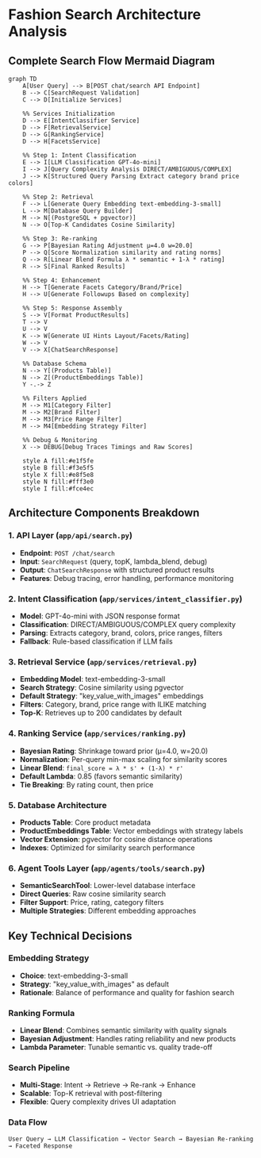 # Fashion Search Architecture Analysis

## Complete Search Flow Mermaid Diagram

```mermaid
graph TD
    A[User Query] --> B[POST chat/search API Endpoint]
    B --> C[SearchRequest Validation]
    C --> D[Initialize Services]
    
    %% Services Initialization
    D --> E[IntentClassifier Service]
    D --> F[RetrievalService]  
    D --> G[RankingService]
    D --> H[FacetsService]
    
    %% Step 1: Intent Classification
    E --> I[LLM Classification GPT-4o-mini]
    I --> J[Query Complexity Analysis DIRECT/AMBIGUOUS/COMPLEX]
    J --> K[Structured Query Parsing Extract category brand price colors]
    
    %% Step 2: Retrieval
    F --> L[Generate Query Embedding text-embedding-3-small]
    L --> M[Database Query Builder]
    M --> N[(PostgreSQL + pgvector)]
    N --> O[Top-K Candidates Cosine Similarity]
    
    %% Step 3: Re-ranking
    G --> P[Bayesian Rating Adjustment μ=4.0 w=20.0]
    P --> Q[Score Normalization similarity and rating norms]
    Q --> R[Linear Blend Formula λ * semantic + 1-λ * rating]
    R --> S[Final Ranked Results]
    
    %% Step 4: Enhancement
    H --> T[Generate Facets Category/Brand/Price]
    H --> U[Generate Followups Based on complexity]
    
    %% Step 5: Response Assembly
    S --> V[Format ProductResults]
    T --> V
    U --> V
    K --> W[Generate UI Hints Layout/Facets/Rating]
    W --> V
    V --> X[ChatSearchResponse]
    
    %% Database Schema
    N --> Y[(Products Table)]
    N --> Z[(ProductEmbeddings Table)]
    Y -.-> Z
    
    %% Filters Applied
    M --> M1[Category Filter]
    M --> M2[Brand Filter] 
    M --> M3[Price Range Filter]
    M --> M4[Embedding Strategy Filter]
    
    %% Debug & Monitoring
    X --> DEBUG[Debug Traces Timings and Raw Scores]
    
    style A fill:#e1f5fe
    style B fill:#f3e5f5
    style X fill:#e8f5e8
    style N fill:#fff3e0
    style I fill:#fce4ec
```

## Architecture Components Breakdown

### 1. API Layer (`app/api/search.py`)
- **Endpoint**: `POST /chat/search`
- **Input**: `SearchRequest` (query, topK, lambda_blend, debug)
- **Output**: `ChatSearchResponse` with structured product results
- **Features**: Debug tracing, error handling, performance monitoring

### 2. Intent Classification (`app/services/intent_classifier.py`)
- **Model**: GPT-4o-mini with JSON response format
- **Classification**: DIRECT/AMBIGUOUS/COMPLEX query complexity
- **Parsing**: Extracts category, brand, colors, price ranges, filters
- **Fallback**: Rule-based classification if LLM fails

### 3. Retrieval Service (`app/services/retrieval.py`)
- **Embedding Model**: text-embedding-3-small
- **Search Strategy**: Cosine similarity using pgvector
- **Default Strategy**: "key_value_with_images" embeddings
- **Filters**: Category, brand, price range with ILIKE matching
- **Top-K**: Retrieves up to 200 candidates by default

### 4. Ranking Service (`app/services/ranking.py`)
- **Bayesian Rating**: Shrinkage toward prior (μ=4.0, w=20.0)
- **Normalization**: Per-query min-max scaling for similarity scores
- **Linear Blend**: `final_score = λ * s' + (1-λ) * r'`
- **Default Lambda**: 0.85 (favors semantic similarity)
- **Tie Breaking**: By rating count, then price

### 5. Database Architecture
- **Products Table**: Core product metadata
- **ProductEmbeddings Table**: Vector embeddings with strategy labels
- **Vector Extension**: pgvector for cosine distance operations
- **Indexes**: Optimized for similarity search performance

### 6. Agent Tools Layer (`app/agents/tools/search.py`)
- **SemanticSearchTool**: Lower-level database interface
- **Direct Queries**: Raw cosine similarity search
- **Filter Support**: Price, rating, category filters
- **Multiple Strategies**: Different embedding approaches

## Key Technical Decisions

### Embedding Strategy
- **Choice**: text-embedding-3-small
- **Strategy**: "key_value_with_images" as default
- **Rationale**: Balance of performance and quality for fashion search

### Ranking Formula
- **Linear Blend**: Combines semantic similarity with quality signals
- **Bayesian Adjustment**: Handles rating reliability and new products
- **Lambda Parameter**: Tunable semantic vs. quality trade-off

### Search Pipeline
- **Multi-Stage**: Intent → Retrieve → Re-rank → Enhance
- **Scalable**: Top-K retrieval with post-filtering
- **Flexible**: Query complexity drives UI adaptation

### Data Flow
```
User Query → LLM Classification → Vector Search → Bayesian Re-ranking → Faceted Response
